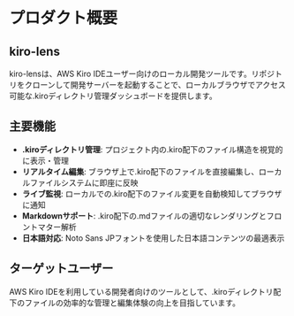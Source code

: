 # プロダクト概要

## kiro-lens

kiro-lensは、AWS Kiro IDEユーザー向けのローカル開発ツールです。リポジトリをクローンして開発サーバーを起動することで、ローカルブラウザでアクセス可能な.kiroディレクトリ管理ダッシュボードを提供します。

## 主要機能

- **.kiroディレクトリ管理**: プロジェクト内の.kiro配下のファイル構造を視覚的に表示・管理
- **リアルタイム編集**: ブラウザ上で.kiro配下のファイルを直接編集し、ローカルファイルシステムに即座に反映
- **ライブ監視**: ローカルでの.kiro配下のファイル変更を自動検知してブラウザに通知
- **Markdownサポート**: .kiro配下の.mdファイルの適切なレンダリングとフロントマター解析
- **日本語対応**: Noto Sans JPフォントを使用した日本語コンテンツの最適表示

## ターゲットユーザー

AWS Kiro IDEを利用している開発者向けのツールとして、.kiroディレクトリ配下のファイルの効率的な管理と編集体験の向上を目指しています。
